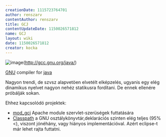 ```yaml
---
creationDate: 1115723764701 
author: renszarv 
contentAuthor: renszarv 
title: GCJ 
contentUpdateDate: 1150026571812 
name: GCJ 
layout: wiki 
date: 1150026571812 
creator: kocka 
---
```

![image](http://gcc.gnu.org/java/gcj.jpg)(http://gcc.gnu.org/java/)

[GNU](GNU.html) compiler for [java](java.html)

Nagyon trendi, de szvsz alapvetöen elvetélt elképzelés, ugyanis egy elég dinamikus nyelvet nagyon nehéz statikusra fordítani. De ennek ellenére próbálják sokan.

 Ehhez kapcsolódó projektek:

*   [mod_gcj](http://mod-gcj.sourceforge.net/) Apache module szervlet-szerüségek futtatására
*   [Classpath](http://www.gnu.org/software/classpath/) a GNU osztálykönyvtár,deklarációs szinten elég teljes (95%<), viszont jónéhány, vagy hiányos implementációval. Azért eclipse-t már lehet rajta futtatni.
